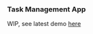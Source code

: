 ### Task Management App

WIP, see latest demo [here](http://ec2-18-216-9-111.us-east-2.compute.amazonaws.com:8080)